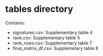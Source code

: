 # tables directory

Contains:
- signatures.csv: Supplementary table 4
- rank.csv: Supplementary table 5
- rank_rows.csv: Supplementary table 7
- final_matrix_df.csv: Supplemetary table 8
